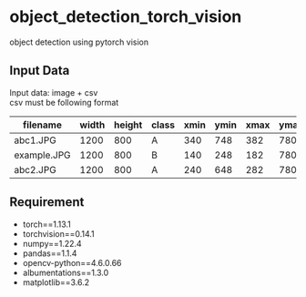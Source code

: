 # object_detection_torch_vision
object detection using pytorch vision

## Input Data
Input data: image + csv </br>
csv must be following format

|filename   |width  |height |class  |xmin   |ymin   |xmax   |ymax   |
|-----------|-------|-------|-------|-------|-------|-------|-------|
|abc1.JPG   |1200   |800    |A      |340    |748    |382    |780    |
|example.JPG|1200   |800    |B      |140    |248    |182    |780    |
|abc2.JPG   |1200   |800    |A      |240    |648    |282    |780    |

## Requirement
* torch==1.13.1
* torchvision==0.14.1
* numpy==1.22.4
* pandas==1.1.4
* opencv-python==4.6.0.66
* albumentations==1.3.0
* matplotlib==3.6.2
